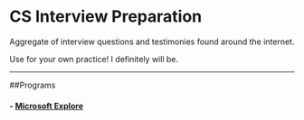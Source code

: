 # CS Interview Preparation

Aggregate of interview questions and testimonies found around the internet.

Use for your own practice! I definitely will be.

--------------
##Programs
#### - [Microsoft Explore](/microsoft-explore/microsoft-explore.md)
